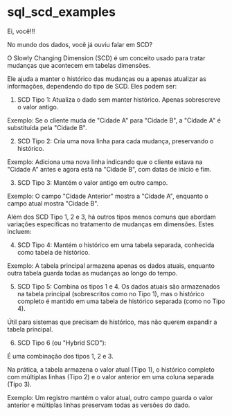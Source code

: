 # sql_scd_examples

Ei, você!!!

No mundo dos dados, você já ouviu falar em SCD?

O Slowly Changing Dimension (SCD) é um conceito usado para tratar mudanças que acontecem em tabelas dimensões.

Ele ajuda a manter o histórico das mudanças ou a apenas atualizar as informações, dependendo do tipo de SCD. Eles podem ser:

1) SCD Tipo 1: Atualiza o dado sem manter histórico. Apenas sobrescreve o valor antigo.

Exemplo: Se o cliente muda de "Cidade A" para "Cidade B", a "Cidade A" é substituída pela "Cidade B".

2) SCD Tipo 2: Cria uma nova linha para cada mudança, preservando o histórico.

Exemplo: Adiciona uma nova linha indicando que o cliente estava na "Cidade A" antes e agora está na "Cidade B", com datas de início e fim.

3) SCD Tipo 3: Mantém o valor antigo em outro campo.

Exemplo: O campo "Cidade Anterior" mostra a "Cidade A", enquanto o campo atual mostra "Cidade B".

Além dos SCD Tipo 1, 2 e 3, há outros tipos menos comuns que abordam variações específicas no tratamento de mudanças em dimensões. Estes incluem:

4) SCD Tipo 4: Mantém o histórico em uma tabela separada, conhecida como tabela de histórico.

Exemplo: A tabela principal armazena apenas os dados atuais, enquanto outra tabela guarda todas as mudanças ao longo do tempo.

5) SCD Tipo 5: Combina os tipos 1 e 4. Os dados atuais são armazenados na tabela principal (sobrescritos como no Tipo 1), mas o histórico completo é mantido em uma tabela de histórico separada (como no Tipo 4).

Útil para sistemas que precisam de histórico, mas não querem expandir a tabela principal.

6) SCD Tipo 6 (ou "Hybrid SCD"):

É uma combinação dos tipos 1, 2 e 3.

Na prática, a tabela armazena o valor atual (Tipo 1), o histórico completo com múltiplas linhas (Tipo 2) e o valor anterior em uma coluna separada (Tipo 3).

Exemplo: Um registro mantém o valor atual, outro campo guarda o valor anterior e múltiplas linhas preservam todas as versões do dado.
